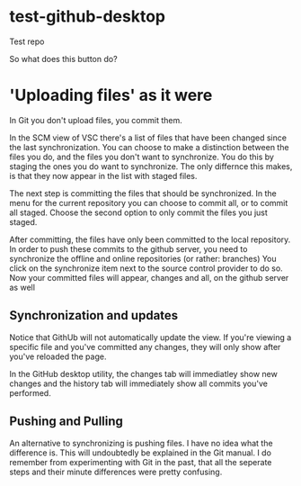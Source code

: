 # test-github-desktop
 Test repo

 So what does this button do?

# 'Uploading files' as it were

In Git you don't upload files, you commit them.

In the SCM view of VSC there's a list of files that have been changed since the last synchronization.
You can choose to make a distinction between the files you do, and the files you don't want to synchronize.
You do this by staging the ones you do want to synchronize.
The only differnce this makes, is that they now appear in the list with staged files.

The next step is committing the files that should be synchronized.
In the menu for the current repository you can choose to commit all, or to commit all staged.
Choose the second option to only commit the files you just staged.

After committing, the files have only been committed to the local repository.
In order to push these commits to the github server, you need to synchronize the offline and online repositories (or rather: branches)
You click on the synchronize item next to the source control provider to do so.
Now your committed files will appear, changes and all, on the github server as well

## Synchronization and updates

Notice that GithUb will not automatically update the view.
If you're viewing a specific file and you've committed any changes, they will only show after you've reloaded the page.

In the GitHub desktop utility, the changes tab will immediatley show new changes and the history tab will immediately show all commits you've performed.

## Pushing and Pulling

An alternative to synchronizing is pushing files. I have no idea what the difference is.
This will undoubtedly be explained in the Git manual. I do remember from experimenting with Git in the past, that all the seperate steps and their minute differences were pretty confusing.

